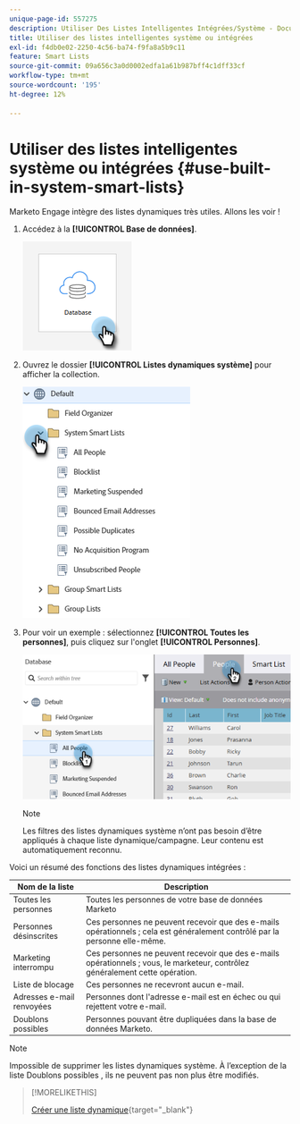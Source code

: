 ```yaml
---
unique-page-id: 557275
description: Utiliser Des Listes Intelligentes Intégrées/Système - Documents Marketo - Documentation Du Produit
title: Utiliser des listes intelligentes système ou intégrées
exl-id: f4db0e02-2250-4c56-ba74-f9fa8a5b9c11
feature: Smart Lists
source-git-commit: 09a656c3a0d0002edfa1a61b987bff4c1dff33cf
workflow-type: tm+mt
source-wordcount: '195'
ht-degree: 12%

---
```


# Utiliser des listes intelligentes système ou intégrées {#use-built-in-system-smart-lists}

Marketo Engage intègre des listes dynamiques très utiles. Allons les voir !

1. Accédez à la **[!UICONTROL Base de données]**.

   ![](assets/use-built-in-system-smart-lists-1.png)

1. Ouvrez le dossier **[!UICONTROL Listes dynamiques système]** pour afficher la collection.

   ![](assets/use-built-in-system-smart-lists-2.png)

1. Pour voir un exemple : sélectionnez **[!UICONTROL Toutes les personnes]**, puis cliquez sur l&#39;onglet **[!UICONTROL Personnes]**.

   ![](assets/use-built-in-system-smart-lists-3.png)

   >[!NOTE]
   >
   >Les filtres des listes dynamiques système n’ont pas besoin d’être appliqués à chaque liste dynamique/campagne. Leur contenu est automatiquement reconnu.

Voici un résumé des fonctions des listes dynamiques intégrées :

<table><thead>
  <tr>
    <th>Nom de la liste</th>
    <th>Description</th>
  </tr></thead>
<tbody>
  <tr>
    <td>Toutes les personnes</td>
    <td>Toutes les personnes de votre base de données Marketo</td>
  </tr>
  <tr>
    <td>Personnes désinscrites</td>
    <td>Ces personnes ne peuvent recevoir que des e-mails opérationnels ; cela est généralement contrôlé par la personne elle-même.</td>
  </tr>
  <tr>
    <td>Marketing interrompu</td>
    <td>Ces personnes ne peuvent recevoir que des e-mails opérationnels ; vous, le marketeur, contrôlez généralement cette opération.</td>
  </tr>
  <tr>
    <td>Liste de blocage</td>
    <td>Ces personnes ne recevront aucun e-mail.</td>
  </tr>
  <tr>
    <td>Adresses e-mail renvoyées</td>
    <td>Personnes dont l'adresse e-mail est en échec ou qui rejettent votre e-mail.</td>
  </tr>
  <tr>
    <td>Doublons possibles</td>
    <td>Personnes pouvant être dupliquées dans la base de données Marketo.</td>
  </tr>
</tbody>
</table>

>[!NOTE]
>
>Impossible de supprimer les listes dynamiques système. À l’exception de la liste Doublons possibles , ils ne peuvent pas non plus être modifiés.

>[!MORELIKETHIS]
>
>[Créer une liste dynamique](/help/marketo/product-docs/core-marketo-concepts/smart-lists-and-static-lists/creating-a-smart-list/create-a-smart-list.md){target="_blank"}
